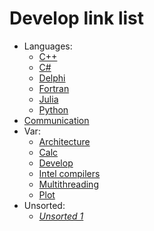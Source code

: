 # Develop link list

* Languages:
  * [C++](cpp/cpp.md)
  * [C#](csharp/csharp.md)
  * [Delphi](delphi/delphi.md)
  * [Fortran](fortran/fortran.md)
  * [Julia](julia/julia.md)
  * [Python](python/python.md)
* [Communication](communication/communication.md)
* Var:
  * [Architecture](var/architecture.md)
  * [Calc](var/calc.md)
  * [Develop](var/develop.md)
  * [Intel compilers](var/intel-compilers.md)
  * [Multithreading](var/multithreading.md)
  * [Plot](var/plot.md)
* Unsorted:
  * [*Unsorted 1*](unsorted/unsorted-1.md)

